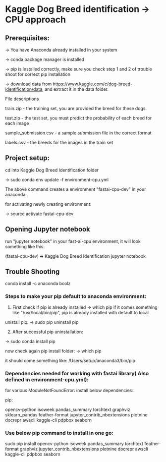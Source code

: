 
# Kaggle Dog Breed identification -> CPU approach

## Prerequisites:

-> You have Anaconda already installed in your system

-> conda package manager is installed

-> pip is installed correctly, make sure you check step  1 and 2 of trouble shoot for correct pip installation 

-> download data from https://www.kaggle.com/c/dog-breed-identification/data, and extract it in the data folder.

File descriptions

train.zip - the training set, you are provided the breed for these dogs

test.zip - the test set, you must predict the probability of each breed for each image

sample_submission.csv - a sample submission file in the correct format

labels.csv - the breeds for the images in the train set 

## Project setup: 

cd into Kaggle Dog Breed Identification folder 

-> sudo conda env update -f environment-cpu.yml 

The above command creates a environment "fastai-cpu-dev" in your anaconda.

for activating newly creating environment:

-> source activate fastai-cpu-dev


## Opening Jupyter notebook

run "jupyter notebook" in your fast-ai-cpu environment, it will look something like this:

(fastai-cpu-dev) ➜  Kaggle Dog Breed Identification jupyter notebook


## Trouble Shooting

conda install -c anaconda bcolz

### Steps to make your pip default to anaconda environment:

1. First check if pip is already installed
-> which pip
if it comes something like "/usr/local/bin/pip", pip is already installed with default to local

unistall pip: -> sudo pip uninstall pip

2. After successful pip uninstallation:

-> sudo conda install pip 

now check again pip install folder:
-> which pip

it should come something like: /Users/setup/anaconda3/bin/pip


### Dependencies needed for working with fastai library( Also defined in environment-cpu.yml): 

for various ModuleNotFoundError: install below dependencies:

pip:

opencv-python
isoweek
pandas_summary
torchtext
graphviz
sklearn_pandas
feather-format
jupyter_contrib_nbextensions
plotnine
docrepr
awscli
kaggle-cli
pdpbox
seaborn


### Use below pip command to install in one go:

sudo pip install opencv-python isoweek pandas_summary torchtext feather-format graphviz jupyter_contrib_nbextensions plotnine docrepr awscli kaggle-cli pdpbox seaborn 
